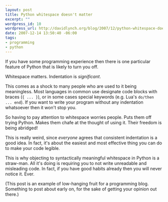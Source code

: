 ```yaml
--- 
layout: post
title: Python whitespace doesn't matter
excerpt: ""
wordpress_id: 10
wordpress_url: http://davidlynch.org/blog/2007/12/python-whitespace-doesnt-matter/
date: 2007-12-14 13:50:40 -06:00
tags: 
- programming
- python
---
```

If you have some programming experience then there is one particular feature of Python that is likely to turn you off.

Whitespace matters. Indentation is *significant*.

This comes as a shock to many people who are used to it being meaningless. Most languages in common use designate code blocks with braces (`{ ... }`), or in some cases special keywords (e.g. Lua's `do/then ... end`). If you want to write your program without any indentation whatsoever then it won't stop you.

So having to pay attention to whitespace worries people. Puts them off trying Python. Makes them chafe at the thought of using it. Their freedom is being abridged!

This is really weird, since *everyone* agrees that consistent indentation is a good idea. In fact, it's about the easiest and most effective thing you can do to make your code legible.

This is why objecting to syntactically meaningful whitespace in Python is a straw-man. All it's doing is requiring you to not write unreadable and misleading code. In fact, if you have good habits already then you will never notice it. Ever.

(This post is an example of low-hanging fruit for a programming blog. Something to post about early on, for the sake of getting your opinion out there.)
